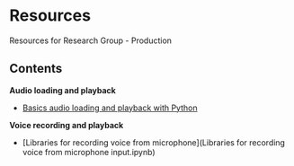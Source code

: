 # Resources
Resources for Research Group - Production

## Contents
**Audio loading and playback**
 * [Basics audio loading and playback with Python](Basics-audio-loading-and-playback-with-Python.ipynb)
 
**Voice recording and playback**
 * [Libraries for recording voice from microphone](Libraries for recording voice from microphone input.ipynb)

